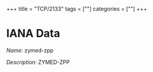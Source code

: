 +++
title = "TCP/2133"
tags = [""]
categories = [""]
+++

# IANA Data

_Name:_ zymed-zpp

_Description:_ ZYMED-ZPP

